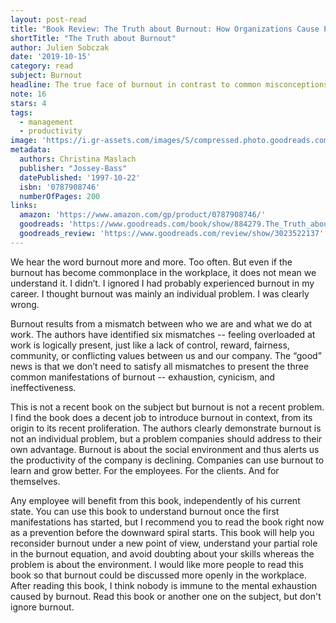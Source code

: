 ```yaml
---
layout: post-read
title: "Book Review: The Truth about Burnout: How Organizations Cause Personal Stress and What to Do about It"
shortTitle: "The Truth about Burnout"
author: Julien Sobczak
date: '2019-10-15'
category: read
subject: Burnout
headline: The true face of burnout in contrast to common misconceptions.
note: 16
stars: 4
tags:
  - management
  - productivity
image: 'https://i.gr-assets.com/images/S/compressed.photo.goodreads.com/books/1348914125l/884279.jpg'
metadata:
  authors: Christina Maslach
  publisher: "Jossey-Bass"
  datePublished: '1997-10-22'
  isbn: '0787908746'
  numberOfPages: 200
links:
  amazon: 'https://www.amazon.com/gp/product/0787908746/'
  goodreads: 'https://www.goodreads.com/book/show/884279.The_Truth_about_Burnout'
  goodreads_review: 'https://www.goodreads.com/review/show/3023522137'
---
```


We hear the word burnout more and more. Too often. But even if the burnout has become commonplace in the workplace, it does not mean we understand it. I didn’t. I ignored I had probably experienced burnout in my career. I thought burnout was mainly an individual problem. I was clearly wrong.

Burnout results from a mismatch between who we are and what we do at work. The authors have identified six mismatches -- feeling overloaded at work is logically present, just like a lack of control, reward, fairness, community, or conflicting values between us and our company. The “good” news is that we don’t need to satisfy all mismatches to present the three common manifestations of burnout -- exhaustion, cynicism, and ineffectiveness.

This is not a recent book on the subject but burnout is not a recent problem. I find the book does a decent job to introduce burnout in context, from its origin to its recent proliferation. The authors clearly demonstrate burnout is not an individual problem, but a problem companies should address to their own advantage. Burnout is about the social environment and thus alerts us the productivity of the company is declining. Companies can use burnout to learn and grow better. For the employees. For the clients. And for themselves.

Any employee will benefit from this book, independently of his current state. You can use this book to understand burnout once the first manifestations has started, but I recommend you to read the book right now as a prevention before the downward spiral starts. This book will help you reconsider burnout under a new point of view, understand your partial role in the burnout equation, and avoid doubting about your skills whereas the problem is about the environment. I would like more people to read this book so that burnout could be discussed more openly in the workplace. After reading this book, I think nobody is immune to the mental exhaustion caused by burnout. Read this book or another one on the subject, but don't ignore burnout.
